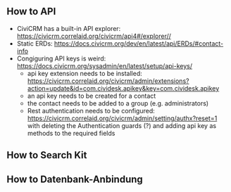 ## How to API

- CiviCRM has a built-in API explorer: https://civicrm.correlaid.org/civicrm/api4#/explorer//
- Static ERDs: https://docs.civicrm.org/dev/en/latest/api/ERDs/#contact-info
- Congiguring API keys is weird: https://docs.civicrm.org/sysadmin/en/latest/setup/api-keys/
    - api key extension needs to be installed: https://civicrm.correlaid.org/civicrm/admin/extensions?action=update&id=com.cividesk.apikey&key=com.cividesk.apikey
    - an api key needs to be created for a contact
    - the contact needs to be added to a group (e.g. administrators)
    - Rest authentication needs to be configured: https://civicrm.correlaid.org/civicrm/admin/setting/authx?reset=1 with deleting the Authentication guards (?) and adding api key as methods to the required fields

## How to Search Kit

## How to Datenbank-Anbindung
